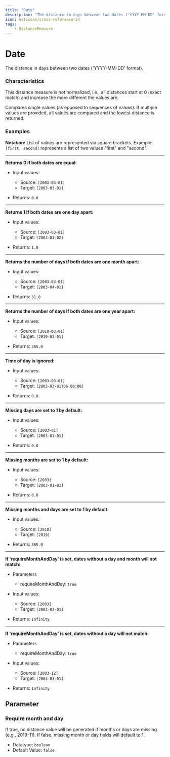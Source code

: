 ```yaml
---
title: "Date"
description: "The distance in days between two dates ('YYYY-MM-DD' format)."
icon: octicons/cross-reference-24
tags: 
    - DistanceMeasure
---
```

# Date
<!-- This file was generated - DO NOT CHANGE IT MANUALLY -->



The distance in days between two dates ('YYYY-MM-DD' format).

### Characteristics
This distance measure is not normalized, i.e., all distances start at 0 (exact match) and increase the more different the values are.

Compares single values (as opposed to sequences of values). If multiple values are provided, all values are compared and the lowest distance is returned.
### Examples

**Notation:** List of values are represented via square brackets. Example: `[first, second]` represents a list of two values "first" and "second".

---
**Returns 0 if both dates are equal:**

* Input values:
    - Source: `[2003-03-01]`
    - Target: `[2003-03-01]`

* Returns: `0.0`


---
**Returns 1 if both dates are one day apart:**

* Input values:
    - Source: `[2003-03-01]`
    - Target: `[2003-03-02]`

* Returns: `1.0`


---
**Returns the number of days if both dates are one month apart:**

* Input values:
    - Source: `[2003-03-01]`
    - Target: `[2003-04-01]`

* Returns: `31.0`


---
**Returns the number of days if both dates are one year apart:**

* Input values:
    - Source: `[2018-03-01]`
    - Target: `[2019-03-01]`

* Returns: `365.0`


---
**Time of day is ignored:**

* Input values:
    - Source: `[2003-03-01]`
    - Target: `[2003-03-01T06:00:00]`

* Returns: `0.0`


---
**Missing days are set to 1 by default:**

* Input values:
    - Source: `[2003-01]`
    - Target: `[2003-01-01]`

* Returns: `0.0`


---
**Missing months are set to 1 by default:**

* Input values:
    - Source: `[2003]`
    - Target: `[2003-01-01]`

* Returns: `0.0`


---
**Missing months and days are set to 1 by default:**

* Input values:
    - Source: `[2018]`
    - Target: `[2019]`

* Returns: `365.0`


---
**If 'requireMonthAndDay' is set, dates without a day and month will not match:**

* Parameters
    * requireMonthAndDay: `true`

* Input values:
    - Source: `[2003]`
    - Target: `[2003-03-01]`

* Returns: `Infinity`


---
**If 'requireMonthAndDay' is set, dates without a day will not match:**

* Parameters
    * requireMonthAndDay: `true`

* Input values:
    - Source: `[2003-12]`
    - Target: `[2003-03-01]`

* Returns: `Infinity`




## Parameter

### Require month and day

If true, no distance value will be generated if months or days are missing (e.g., 2019-11). If false, missing month or day fields will default to 1.

- Datatype: `boolean`
- Default Value: `false`



